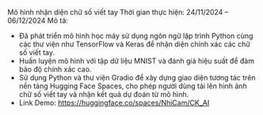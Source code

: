 Mô hình nhận diện chữ số viết tay 
Thời gian thực hiện: 24/11/2024 – 06/12/2024
Mô tả:
- Đã phát triển mô hình học máy sử dụng ngôn ngữ lập trình Python cùng các thư viện như TensorFlow và Keras để nhận diện chính xác các chữ số viết tay.
- Huấn luyện mô hình với tập dữ liệu MNIST và đánh giá hiệu suất để đảm bảo độ chính xác cao.
- Sử dụng Python và thư viện Gradio để xây dựng giao diện tương tác trên nền tảng Hugging Face Spaces, cho phép người dùng tải lên hình ảnh chữ số viết tay và nhận kết quả dự đoán từ mô hình.
- Link Demo: https://huggingface.co/spaces/NhiCam/CK_AI
